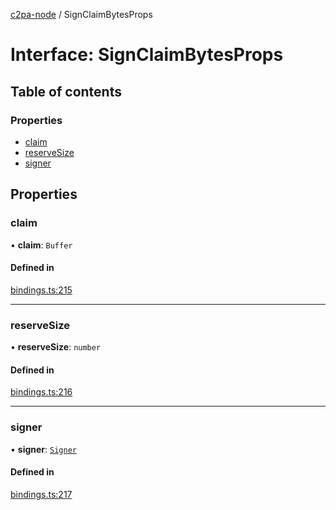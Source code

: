 [c2pa-node](../README.md) / SignClaimBytesProps

# Interface: SignClaimBytesProps

## Table of contents

### Properties

- [claim](SignClaimBytesProps.md#claim)
- [reserveSize](SignClaimBytesProps.md#reservesize)
- [signer](SignClaimBytesProps.md#signer)

## Properties

### claim

• **claim**: `Buffer`

#### Defined in

[bindings.ts:215](https://github.com/contentauth/c2pa-node/blob/87f454b/js-src/bindings.ts#L215)

___

### reserveSize

• **reserveSize**: `number`

#### Defined in

[bindings.ts:216](https://github.com/contentauth/c2pa-node/blob/87f454b/js-src/bindings.ts#L216)

___

### signer

• **signer**: [`Signer`](../README.md#signer)

#### Defined in

[bindings.ts:217](https://github.com/contentauth/c2pa-node/blob/87f454b/js-src/bindings.ts#L217)
